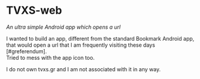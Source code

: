 # TVXS-web
*An ultra simple Android app which opens a url*

I wanted to build an app, different from the standard Bookmark Android app, that would open a url that I am frequently visiting these days [#greferendum].  
Tried to mess with the app icon too.

I do not own tvxs.gr and I am not associated with it in any way.

